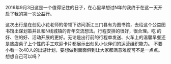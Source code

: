 2016年9月3日这是一个值得记住的日子，在心里早想过N年的我终于在这一天开启了我的第一次公益行。

这次出行是在创见小花老师的带领下访问浙江三门县有为图书馆，去给这个公益图书馆出谋划策并且和N线城镇的青年交流想法。行程安排的很好，很合理。吃
的好、住的好、活动开展的更好。无论是出行前的行程单发送、火车上的温馨早餐还是旅店桌子上个性的手工欢迎卡片都展示出创见小伙伴们的运营组织能力。
不要小看一次40人的出游计划，要想做到面面俱到让大家都满意难度可不是一点点。想想自己可以吗？
